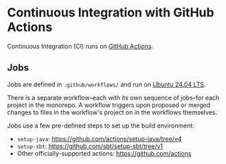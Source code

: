 # Continuous Integration with GitHub Actions

Continuous Integration (CI) runs on [GitHub Actions](../doc/tools.md#github-actions).

## Jobs

Jobs are defined in  `.github/workflows/` and run on [Ubuntu 24.04
LTS](https://github.com/actions/runner-images/blob/main/images/ubuntu/Ubuntu2404-Readme.md).

There is a separate workflow–each with its own sequence of jobs–for each project in the monorepo.  A
workflow triggers upon proposed or merged changes to files in the workflow's project on in the
workflows themselves.

Jobs use a few pre-defined steps to set up the build environment:

- `setup-java`: <https://github.com/actions/setup-java/tree/v4>
- `setup-sbt`: <https://github.com/sbt/setup-sbt/tree/v1>
- Other officially-supported actions: <https://github.com/actions>
